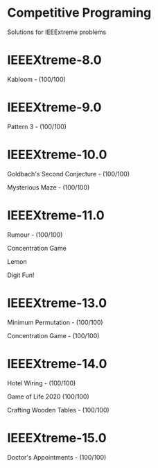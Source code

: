 # Competitive Programing

Solutions for IEEExtreme problems


# IEEEXtreme-8.0

Kabloom - (100/100)

# IEEEXtreme-9.0

Pattern 3 - (100/100)

# IEEEXtreme-10.0

Goldbach's Second Conjecture - (100/100)

Mysterious Maze - (100/100)

# IEEEXtreme-11.0

Rumour - (100/100)

Concentration Game

Lemon

Digit Fun!


# IEEEXtreme-13.0

Minimum Permutation - (100/100)

Concentration Game - (100/100)

# IEEEXtreme-14.0

Hotel Wiring - (100/100)

Game of Life 2020 (100/100)

Crafting Wooden Tables - (100/100)

# IEEEXtreme-15.0

Doctor's Appointments - (100/100)
